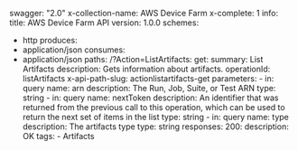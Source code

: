 swagger: "2.0"
x-collection-name: AWS Device Farm
x-complete: 1
info:
  title: AWS Device Farm API
  version: 1.0.0
schemes:
- http
produces:
- application/json
consumes:
- application/json
paths:
  /?Action=ListArtifacts:
    get:
      summary: List Artifacts
      description: Gets information about artifacts.
      operationId: listArtifacts
      x-api-path-slug: actionlistartifacts-get
      parameters:
      - in: query
        name: arn
        description: The Run, Job, Suite, or Test ARN
        type: string
      - in: query
        name: nextToken
        description: An identifier that was returned from the previous call to this
          operation, which can be used to return the next set of items in the list
        type: string
      - in: query
        name: type
        description: The artifacts type
        type: string
      responses:
        200:
          description: OK
      tags:
      - Artifacts